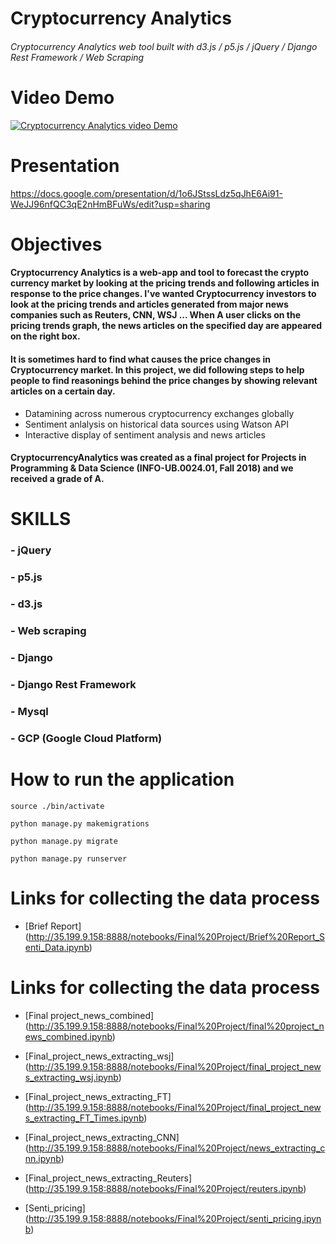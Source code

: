 # Cryptocurrency Analytics
###### Cryptocurrency Analytics web tool built with d3.js / p5.js / jQuery / Django Rest Framework / Web Scraping

# Video Demo

[![Cryptocurrency Analytics video Demo](https://img.youtube.com/vi/Ilxd3UvqL6U/0.jpg)](https://www.youtube.com/watch?v=Ilxd3UvqL6U)

# Presentation
https://docs.google.com/presentation/d/1o6JStssLdz5qJhE6Ai91-WeJJ96nfQC3qE2nHmBFuWs/edit?usp=sharing

# Objectives

#### Cryptocurrency Analytics is a web-app and tool to forecast the crypto currency market by looking at the pricing trends and following articles in response to the price changes. I've wanted Cryptocurrency investors to look at the pricing trends and articles generated from major news companies such as Reuters, CNN, WSJ ... When A user clicks on the pricing trends graph, the news articles on the specified day are appeared on the right box.

#### It is sometimes hard to find what causes the price changes in Cryptocurrency market. In this project, we did following steps to help people to find reasonings behind the price changes by showing relevant articles on a certain day.

* Datamining across numerous cryptocurrency exchanges globally
* Sentiment anlalysis on historical data sources using Watson API
* Interactive display of sentiment analysis and news articles

#### CryptocurrencyAnalytics was created as a final project for Projects in Programming & Data Science (INFO-UB.0024.01, Fall 2018) and we received a grade of A.

# SKILLS
### - jQuery
### - p5.js
### - d3.js

### - Web scraping
### - Django
### - Django Rest Framework
### - Mysql
### - GCP (Google Cloud Platform)




# How to run the application
`source ./bin/activate`

`python manage.py makemigrations`

`python manage.py migrate`

`python manage.py runserver`


# Links for collecting the data process

* [Brief Report]
(http://35.199.9.158:8888/notebooks/Final%20Project/Brief%20Report_Senti_Data.ipynb)

# Links for collecting the data process

* [Final project_news_combined]
(http://35.199.9.158:8888/notebooks/Final%20Project/final%20project_news_combined.ipynb)

* [Final_project_news_extracting_wsj]
(http://35.199.9.158:8888/notebooks/Final%20Project/final_project_news_extracting_wsj.ipynb)

* [Final_project_news_extracting_FT]
(http://35.199.9.158:8888/notebooks/Final%20Project/final_project_news_extracting_FT_Times.ipynb)

* [Final_project_news_extracting_CNN]
(http://35.199.9.158:8888/notebooks/Final%20Project/news_extracting_cnn.ipynb)

* [Final_project_news_extracting_Reuters]
(http://35.199.9.158:8888/notebooks/Final%20Project/reuters.ipynb)

* [Senti_pricing]
(http://35.199.9.158:8888/notebooks/Final%20Project/senti_pricing.ipynb)
